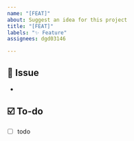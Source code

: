 ```yaml
---
name: "[FEAT]"
about: Suggest an idea for this project
title: "[FEAT]"
labels: "✨ Feature"
assignees: dgd03146

---
```


## 📌 Issue
<!-- Describe the related issue. -->
- 

## ☑️ To-do
<!--  Write a list of the tasks to be done. -->
- [ ] todo
